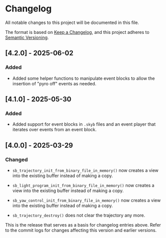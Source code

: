 # Changelog

All notable changes to this project will be documented in this file.

The format is based on [Keep a Changelog](https://keepachangelog.com/en/1.0.0/),
and this project adheres to [Semantic Versioning](https://semver.org/spec/v2.0.0.html).

## [4.2.0] - 2025-06-02

### Added

- Added some helper functions to manipulate event blocks to allow the
  insertion of "pyro off" events as needed.

## [4.1.0] - 2025-05-30

### Added

- Added support for event blocks in `.skyb` files and an event player that
  iterates over events from an event block.

## [4.0.0] - 2025-03-29

### Changed

- `sb_trajectory_init_from_binary_file_in_memory()` now creates a view into the
  existing buffer instead of making a copy.

- `sb_light_program_init_from_binary_file_in_memory()` now creates a view into the
  existing buffer instead of making a copy.

- `sb_yaw_control_init_from_binary_file_in_memory()` now creates a view into the
  existing buffer instead of making a copy.

- `sb_trajectory_destroy()` does not clear the trajectory any more.

This is the release that serves as a basis for changelog entries above. Refer
to the commit logs for changes affecting this version and earlier versions.
